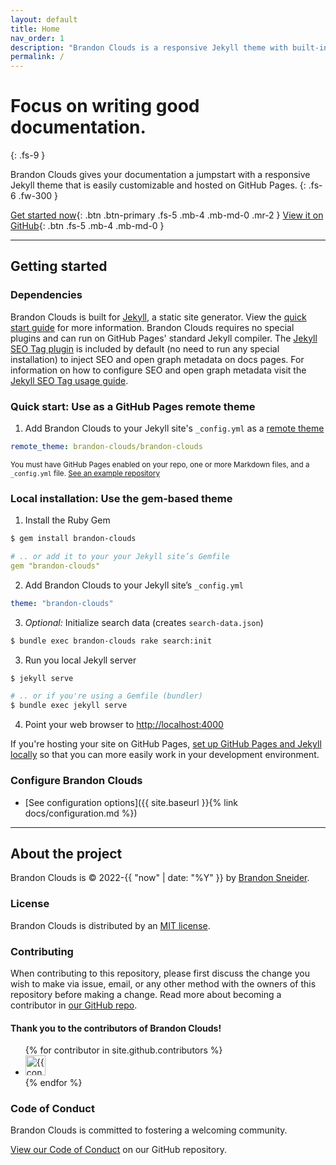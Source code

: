 ```yaml
---
layout: default
title: Home
nav_order: 1
description: "Brandon Clouds is a responsive Jekyll theme with built-in search that is easily customizable and hosted on GitHub Pages."
permalink: /
---
```


# Focus on writing good documentation.
{: .fs-9 }

Brandon Clouds gives your documentation a jumpstart with a responsive Jekyll theme that is easily customizable and hosted on GitHub Pages.
{: .fs-6 .fw-300 }

[Get started now](#getting-started){: .btn .btn-primary .fs-5 .mb-4 .mb-md-0 .mr-2 } [View it on GitHub](https://github.com/bsneider/brandonclouds.tech){: .btn .fs-5 .mb-4 .mb-md-0 }

---

## Getting started

### Dependencies

Brandon Clouds is built for [Jekyll](https://jekyllrb.com), a static site generator. View the [quick start guide](https://jekyllrb.com/docs/) for more information. Brandon Clouds requires no special plugins and can run on GitHub Pages' standard Jekyll compiler. The [Jekyll SEO Tag plugin](https://github.com/jekyll/jekyll-seo-tag) is included by default (no need to run any special installation) to inject SEO and open graph metadata on docs pages. For information on how to configure SEO and open graph metadata visit the [Jekyll SEO Tag usage guide](https://jekyll.github.io/jekyll-seo-tag/usage/).

### Quick start: Use as a GitHub Pages remote theme

1. Add Brandon Clouds to your Jekyll site's `_config.yml` as a [remote theme](https://blog.github.com/2017-11-29-use-any-theme-with-github-pages/)

```yaml
remote_theme: brandon-clouds/brandon-clouds
```

<small>You must have GitHub Pages enabled on your repo, one or more Markdown files, and a `_config.yml` file. [See an example repository](https://github.com/pmarsceill/jtd-remote)</small>

### Local installation: Use the gem-based theme

1. Install the Ruby Gem
  ```bash
  $ gem install brandon-clouds
  ```
  ```yaml
  # .. or add it to your your Jekyll site’s Gemfile
  gem "brandon-clouds"
  ```

2. Add Brandon Clouds to your Jekyll site’s `_config.yml`
  ```yaml
  theme: "brandon-clouds"
  ```

3. _Optional:_ Initialize search data (creates `search-data.json`)
  ```bash
  $ bundle exec brandon-clouds rake search:init
  ```

3. Run you local Jekyll server
  ```bash
  $ jekyll serve
  ```
  ```bash
  # .. or if you're using a Gemfile (bundler)
  $ bundle exec jekyll serve
  ```

4. Point your web browser to [http://localhost:4000](http://localhost:4000)

If you're hosting your site on GitHub Pages, [set up GitHub Pages and Jekyll locally](https://help.github.com/en/articles/setting-up-your-github-pages-site-locally-with-jekyll) so that you can more easily work in your development environment.

### Configure Brandon Clouds

- [See configuration options]({{ site.baseurl }}{% link docs/configuration.md %})

---

## About the project

Brandon Clouds is &copy; 2022-{{ "now" | date: "%Y" }} by [Brandon Sneider](https://brandonsneider.com).

### License

Brandon Clouds is distributed by an [MIT license](https://github.com/bsneider/brandonclouds.tech/tree/main/LICENSE.txt).

### Contributing

When contributing to this repository, please first discuss the change you wish to make via issue,
email, or any other method with the owners of this repository before making a change. Read more about becoming a contributor in [our GitHub repo](https://github.com/bsneider/brandonclouds.tech#contributing).

#### Thank you to the contributors of Brandon Clouds!

<ul class="list-style-none">
{% for contributor in site.github.contributors %}
  <li class="d-inline-block mr-1">
     <a href="{{ contributor.html_url }}"><img src="{{ contributor.avatar_url }}" width="32" height="32" alt="{{ contributor.login }}"/></a>
  </li>
{% endfor %}
</ul>

### Code of Conduct

Brandon Clouds is committed to fostering a welcoming community.

[View our Code of Conduct](https://github.com/bsneider/brandonclouds.tech/tree/main/CODE_OF_CONDUCT.md) on our GitHub repository.
